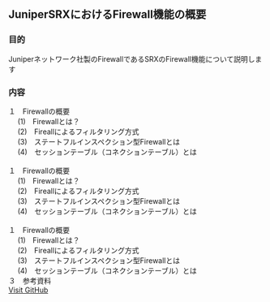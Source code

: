 ## JuniperSRXにおけるFirewall機能の概要

### 目的
Juniperネットワーク社製のFirewallであるSRXのFirewall機能について説明します
### 内容
１　Firewallの概要<br>
　  (1)　Firewallとは？　<br>
 　 (2)　Fireallによるフィルタリング方式　<br>
 　 (3)　ステートフルインスペクション型Firewallとは　<br>
 　 (4)　セッションテーブル（コネクションテーブル）とは　<br>  
１　Firewallの概要<br>
　  (1)　Firewallとは？　<br>
 　 (2)　Fireallによるフィルタリング方式　<br>
 　 (3)　ステートフルインスペクション型Firewallとは　<br>
 　 (4)　セッションテーブル（コネクションテーブル）とは　<br>  
１　Firewallの概要<br>
　  (1)　Firewallとは？　<br>
 　 (2)　Fireallによるフィルタリング方式　<br>
 　 (3)　ステートフルインスペクション型Firewallとは　<br>
 　 (4)　セッションテーブル（コネクションテーブル）とは　<br> 
３　参考資料<br>
   [Visit GitHub](https://github.com)
